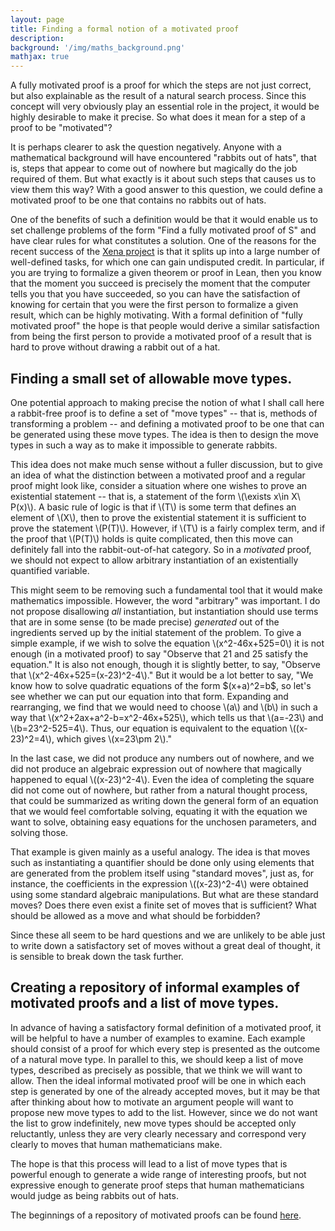```yaml
---
layout: page
title: Finding a formal notion of a motivated proof
description:
background: '/img/maths_background.png'
mathjax: true
---
```


<p>A fully motivated proof is a proof for which the steps are not just correct, but also explainable as the result of a natural search process. Since this concept will very obviously play an essential role in the project, it would be highly desirable to make it precise. So what does it mean for a step of a proof to be "motivated"?</p>

<p>It is perhaps clearer to ask the question negatively. Anyone with a mathematical background will have encountered "rabbits out of hats", that is, steps that appear to come out of nowhere but magically do the job required of them. But what exactly is it about such steps that causes us to view them this way? With a good answer to this question, we could define a motivated proof to be one that contains no rabbits out of hats.</p>

<p>One of the benefits of such a definition would be that it would enable us to set challenge problems of the form "Find a fully motivated proof of S" and have clear rules for what constitutes a solution. One of the reasons for the recent success of the <a href="https://xenaproject.wordpress.com/">Xena project</a> is that it splits up into a large number of well-defined tasks, for which one can gain undisputed credit. In particular, if you are trying to formalize a given theorem or proof in Lean, then you know that the moment you succeed is precisely the moment that the computer tells you that you have succeeded, so you can have the satisfaction of knowing for certain that you were the first person to formalize a given result, which can be highly motivating. With a formal definition of "fully motivated proof" the hope is that people would derive a similar satisfaction from being the first person to provide a motivated proof of a result that is hard to prove without drawing a rabbit out of a hat.</p>

<h2>Finding a small set of allowable move types.</h2>

<p>One potential approach to making precise the notion of what I shall call here a rabbit-free proof is to define a set of "move types" -- that is, methods of transforming a problem -- and defining a motivated proof to be one that can be generated using these move types. The idea is then to design the move types in such a way as to make it impossible to generate rabbits.</p>

<p>This idea does not make much sense without a fuller discussion, but to give an idea of what the distinction between a motivated proof and a regular proof might look like, consider a situation where one wishes to prove an existential statement -- that is, a statement of the form \(\exists x\in X\ P(x)\). A basic rule of logic is that if \(T\) is some term that defines an element of \(X\), then to prove the existential statement it is sufficient to prove the statement \(P(T)\). However, if \(T\) is a fairly complex term, and if the proof that \(P(T)\) holds is quite complicated, then this move can definitely fall into the rabbit-out-of-hat category. So in a <em>motivated</em> proof, we should not expect to allow arbitrary instantiation of an existentially quantified variable.</p>

<p>This might seem to be removing such a fundamental tool that it would make mathematics impossible. However, the word "arbitrary" was important. I do not propose disallowing <em>all</em> instantiation, but instantiation should use terms that are in some sense (to be made precise) <em>generated</em> out of the ingredients served up by the initial statement of the problem. To give a simple example, if we wish to solve the equation \(x^2-46x+525=0\) it is not enough (in a motivated proof) to say "Observe that 21 and 25 satisfy the equation." It is also not enough, though it is slightly better, to say, "Observe that \(x^2-46x+525=(x-23)^2-4\)." But it would be a lot better to say, "We know how to solve quadratic equations of the form $(x+a)^2=b$, so let's see whether we can put our equation into that form. Expanding and rearranging, we find that we would need to choose \(a\) and \(b\) in such a way that \(x^2+2ax+a^2-b=x^2-46x+525\), which tells us that \(a=-23\) and \(b=23^2-525=4\). Thus, our equation is equivalent to the equation \((x-23)^2=4\), which gives \(x=23\pm 2\)."</p>

<p>In the last case, we did not produce any numbers out of nowhere, and we did not produce an algebraic expression out of nowhere that magically happened to equal \((x-23)^2-4\). Even the idea of completing the square did not come out of nowhere, but rather from a natural thought process, that could be summarized as writing down the general form of an equation that we would feel comfortable solving, equating it with the equation we want to solve, obtaining easy equations for the unchosen parameters, and solving those.</p>

<p>That example is given mainly as a useful analogy. The idea is that moves such as instantiating a quantifier should be done only using elements that are generated from the problem itself using "standard moves", just as, for instance, the coefficients in the expression \((x-23)^2-4\) were obtained using some standard algebraic manipulations. But what are these standard moves? Does there even exist a finite set of moves that is sufficient? What should be allowed as a move and what should be forbidden?</p>

<p>Since these all seem to be hard questions and we are unlikely to be able just to write down a satisfactory set of moves without a great deal of thought, it is sensible to break down the task further.</p>

<h2>Creating a repository of informal examples of motivated proofs and a list of move types.</h2>

<p>In advance of having a satisfactory formal definition of a motivated proof, it will be helpful to have a number of examples to examine. Each example should consist of a proof for which every step is presented as the outcome of a natural move type. In parallel to this, we should keep a list of move types, described as precisely as possible, that we think we will want to allow. Then the ideal informal motivated proof will be one in which each step is generated by one of the already accepted moves, but it may be that after thinking about how to motivate an argument people will want to propose new move types to add to the list. However, since we do not want the list to grow indefinitely, new move types should be accepted only reluctantly, unless they are very clearly necessary and correspond very clearly to moves that human mathematicians make.</p>

<p>The hope is that this process will lead to a list of move types that is powerful enough to generate a wide range of interesting proofs, but not expressive enough to generate proof steps that human mathematicians would judge as being rabbits out of hats.</p>

<p>The beginnings of a repository of motivated proofs can be found <a href="{{site.baseurl}}/motivatedproofexamples.html">here</a>. </p>

